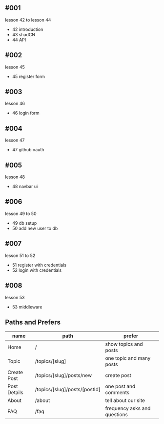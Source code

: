 ## #001

lesson 42 to lesson 44

- 42 introduction
- 43 shadCN
- 44 API

## #002

lesson 45

- 45 register form

## #003

lesson 46

- 46 login form

## #004

lesson 47

- 47 github oauth

## #005

lesson 48

- 48 navbar ui

## #006

lesson 49 to 50

- 49 db setup
- 50 add new user to db

## #007

lesson 51 to 52

- 51 register with credentials
- 52 login with credentials

## #008

lesson 53

- 53 middleware

## Paths and Prefers

| name         | path                          | prefer                       |
| ------------ | ----------------------------- | ---------------------------- |
| Home         | /                             | show topics and posts        |
| Topic        | /topics/[slug]                | one topic and many posts     |
| Create Post  | /topics/[slug]/posts/new      | create post                  |
| Post Details | /topics/[slug]/posts/[postId] | one post and comments        |
| About        | /about                        | tell about our site          |
| FAQ          | /faq                          | frequency asks and questions |

